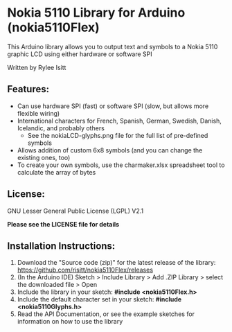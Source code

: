 # Nokia 5110 Library for Arduino (nokia5110Flex)
This Arduino library allows you to output text and symbols to a Nokia 5110 graphic LCD using either hardware or software SPI

Written by Rylee Isitt

## Features:
* Can use hardware SPI (fast) or software SPI (slow, but allows more flexible wiring)
* International characters for French, Spanish, German, Swedish, Danish, Icelandic, and probably others
	* See the nokiaLCD-glyphs.png file for the full list of pre-defined symbols
* Allows addition of custom 6x8 symbols (and you can change the existing ones, too)
* To create your own symbols, use the charmaker.xlsx spreadsheet tool to calculate the array of bytes

## License:
GNU Lesser General Public License (LGPL) V2.1

**Please see the LICENSE file for details**

## Installation Instructions:
1. Download the "Source code (zip)" for the latest release of the library: https://github.com/risitt/nokia5110Flex/releases
2. (In the Arduino IDE) Sketch > Include Library > Add .ZIP Library > select the downloaded file > Open
3. Include the library in your sketch: **#include &lt;nokia5110Flex.h&gt;**
4. Include the default character set in your sketch: **#include &lt;nokia5110Glyphs.h&gt;**
5. Read the API Documentation, or see the example sketches for information on how to use the library
